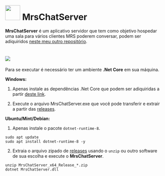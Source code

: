 # <img src="icon.ico" width="48" height="auto"> MrsChatServer

**MrsChatServer** é um aplicativo servidor que tem como objetivo hospedar uma sala para vários clientes MRS poderem conversar, podem ser adiquiridos [neste meu outro repositório](https://github.com/FlaipyTheHost/MrsChat).

# <img src="captura.gif">

Para se executar é necessário ter um ambiente **.Net Core** em sua máquina.

**Windows:**

1. Apenas instale as dependências .Net Core que podem ser adiquiridas a partir [deste link](https://dotnet.microsoft.com/pt-br/download/dotnet/thank-you/runtime-8.0.8-windows-x64-installer).

2. Execute o arquivo MrsChatServer.exe que você pode transferir e extrair a partir das [releases](https://github.com/FlaipyTheHost/MrsChatServer/releases/).

**Ubuntu/Mint/Debian:**

1. Apenas instale o pacote `dotnet-runtime-8`.
  ```
sudo apt update
sudo apt install dotnet-runtime-8 -y
  ```
2. Extraia o arquivo zipado de [releases](https://github.com/FlaipyTheHost/MrsChatServer/releases/) usando o `unzip` ou outro software de sua escolha e execute o **MrsChatServer**.
 ```
unzip MrsChatServer_x64_Release_*.zip
dotnet MrsChatServer.dll
 ```
